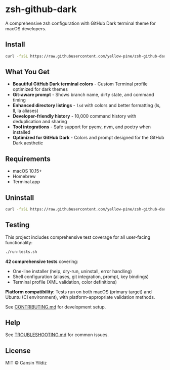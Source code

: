 # zsh-github-dark

A comprehensive zsh configuration with GitHub Dark terminal theme for macOS developers.

## Install

```bash
curl -fsSL https://raw.githubusercontent.com/yellow-pine/zsh-github-dark/main/install.sh | bash
```

## What You Get

- **Beautiful GitHub Dark terminal colors** - Custom Terminal profile optimized for dark themes
- **Git-aware prompt** - Shows branch name, dirty state, and command timing
- **Enhanced directory listings** - `lsd` with colors and better formatting (ls, ll, la aliases)
- **Developer-friendly history** - 10,000 command history with deduplication and sharing
- **Tool integrations** - Safe support for pyenv, nvm, and poetry when installed
- **Optimized for GitHub Dark** - Colors and prompt designed for the GitHub Dark aesthetic

## Requirements

- macOS 10.15+
- Homebrew
- Terminal.app

## Uninstall

```bash
curl -fsSL https://raw.githubusercontent.com/yellow-pine/zsh-github-dark/main/install.sh | bash -s -- --uninstall
```

## Testing

This project includes comprehensive test coverage for all user-facing functionality:

```bash
./run-tests.sh
```

**42 comprehensive tests** covering:

- One-line installer (help, dry-run, uninstall, error handling)
- Shell configuration (aliases, git integration, prompt, key bindings)
- Terminal profile (XML validation, color definitions)

**Platform compatibility**: Tests run on both macOS (primary target) and Ubuntu (CI environment), with platform-appropriate validation methods.

See [CONTRIBUTING.md](CONTRIBUTING.md) for development setup.

## Help

See [TROUBLESHOOTING.md](TROUBLESHOOTING.md) for common issues.

## License

MIT © Cansin Yildiz
